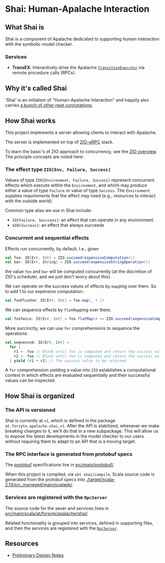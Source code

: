 # Shai: Human-Apalache Interaction

## What Shai is

Shai is a component of Apalache dedicated to supporting human interaction with
the symbolic model checker.

### Services

- **TransEX**:  Interactively drive the Apalache
  [`TransitionExecutor`](../tla/bmcmt/trex/TransitionExecutor.scala) via remote
  procedure calls (RPCs).

## Why it's called Shai

'Shai' is an initialism of "Human-Apalache Interaction" and happily also carries
[a bunch of other neat connotations](https://en.wiktionary.org/wiki/shai).

## How Shai works

This project implements a server allowing clients to interact with Apalache. 

The server is implemented on top of
[ZIO-gRPC](https://scalapb.github.io/zio-grpc/) stack.

To learn the basic's of ZIO approach to concurrency, see the [ZIO
overview](https://zio.dev/version-1.x/overview/).  The principle concepts are
noted here:

### The effect type `ZIO[Env, Failure, Success]`

Values of type `ZIO[Environment, Failure, Success]` represent concurrent effects
which execute within the `Environment`, and which may produce either a value of
type `Failure` or value of type `Success`. The `Environment` supplies
requirements that the effect may need (e.g., resources to interact with the
outside world).

Common type alias we use in Shai include:

- `IO[Failure, Succcess]`: an effect that can operate in any environment.
- `UIO[Success]`: an effect that always succeeds

### Concurrent and sequential effects

Effects run concurrently, by default. I.e., given

``` scala
val foo: IO[Err, Int] = ZIO.succeed(expensiveComputation())
val bar: IO[Err, String] = ZIO.succeed(expensiveStringOperation())
```

the value `foo` and `bar` will be computed concurrently (at the discretion of
ZIO's scheduler, and we just don't worry about this).

We can operate on the success values of effects by `map`ping over them. So to
add 1 to our expensive computation:

``` scala
val fooPlusOne: IO[Err, Int] = foo.map(_ + 1)
```

We can sequence effects by `flatMap`ping over them:

``` scala
val fooTwice: IO[Err, Int] = foo.flatMap(r => ZIO.succeed(expensiveComputation() + r))
```

More succinctly, we can use `for` comprehensions to sequence the operations:

``` scala
val sequenced: IO[Err, Int] = 
  for {
    r1 <- foo // Block until foo is computed and return the success value
    r2 <- foo // Block until foo is computed and return the success value
  } yield (r1 + r2) // The success value to be returned
```

A `for` comprehension yielding a value into `ZIO` establishes a computational
context in which effects are evaluated sequentially and their successful 
values can be inspected.

## How Shai is organized

### The API is versioned

Shai is currently at `v1`, which is defined in the package
`at.forsyte.apalache.shai.v1`. After the API is stabilized, whenever we make
breaking changes to it, we'll do that in a new subpackage. This will allow us to
expose the latest developments in the model checker to our users without
requiring them to adapt to an API that is a moving target.

### The RPC interface is generated from protobuf specs

The [protobuf](https://developers.google.com/protocol-buffers/docs/proto3)
specifications live in [src/main/protobuf/](src/main/protobuf/).

When this project is compiled, via `sbt shai/compile`, Scala source code is
generated from the protobuf specs into
[./target/scala-2.13/src_managed/main/scalapb/](./target/scala-2.13/src_managed/main/scalapb/).

### Services are registered with the `RpcServer`

The source code for the sever and services lives in
[src/main/scala/at/forsyte/apalache/shai/](src/main/scala/at/forsyte/apalache/shai/).

Related functionality is grouped into services, defined in supporting files, and
then the services are registered with the
[`RpcServer`](src/main/scala/at/forsyte/apalache/shai/rpcServer.scala).

## Resources

- [Preliminary Design Notes](../docs/src/adr/010rfc-transition-explorer.md)
